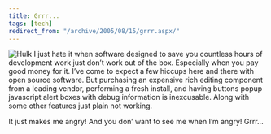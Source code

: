 ```yaml
---
title: Grrr...
tags: [tech]
redirect_from: "/archive/2005/08/15/grrr.aspx/"
---
```


![Hulk](https://haacked.com/assets/images/hulk.jpg) I just hate it when software
designed to save you countless hours of development work just don’t work
out of the box. Especially when you pay good money for it. I’ve come to
expect a few hiccups here and there with open source software. But
purchasing an expensive rich editing component from a leading vendor,
performing a fresh install, and having buttons popup javascript alert
boxes with debug information is inexcusable. Along with some other
features just plain not working.

It just makes me angry! And you don’ want to see me when I’m angry!
Grrr...

